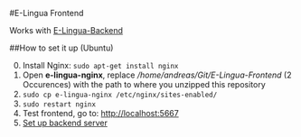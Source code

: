 #E-Lingua Frontend

Works with [E-Lingua-Backend](https://github.com/Arubaruba/E-Lingua-Backend)


##How to set it up (Ubuntu)

0. Install Nginx: ```sudo apt-get install nginx```
0. Open **e-lingua-nginx**, replace */home/andreas/Git/E-Lingua-Frontend* (2 Occurences)
 with the path to where you unzipped this repository
0. ```sudo cp e-lingua-nginx /etc/nginx/sites-enabled/```
0. ```sudo restart nginx```
0. Test frontend, go to: [http://localhost:5667](http://localhost:5667)
0. [Set up backend server](https://github.com/Arubaruba/E-Lingua-Backend#how-to-set-it-up-ubuntu)
